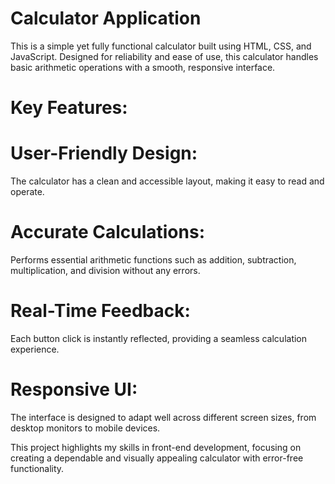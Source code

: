 
# Calculator Application

This is a simple yet fully functional calculator built using HTML, CSS, and JavaScript. Designed for reliability and ease of use, this calculator handles basic arithmetic operations with a smooth, responsive interface.

# Key Features:

# User-Friendly Design: 
The calculator has a clean and accessible layout, making it easy to read and operate.

# Accurate Calculations: 
Performs essential arithmetic functions such as addition, subtraction, multiplication, and division without any errors.

# Real-Time Feedback:
Each button click is instantly reflected, providing a seamless calculation experience.

# Responsive UI: 
The interface is designed to adapt well across different screen sizes, from desktop monitors to mobile devices.


This project highlights my skills in front-end development, focusing on creating a dependable and visually appealing calculator with error-free functionality.

